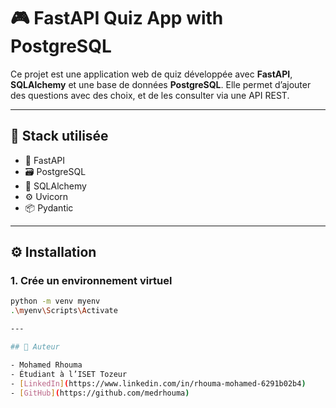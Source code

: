 # 🎮 FastAPI Quiz App with PostgreSQL

Ce projet est une application web de quiz développée avec **FastAPI**, **SQLAlchemy** et une base de données **PostgreSQL**. Elle permet d’ajouter des questions avec des choix, et de les consulter via une API REST.

---

## 🚀 Stack utilisée

- 🔧 FastAPI
- 🗃️ PostgreSQL
- 🧠 SQLAlchemy
- ⚙️ Uvicorn
- 📦 Pydantic

---

## ⚙️ Installation

### 1. Crée un environnement virtuel

```bash
python -m venv myenv
.\myenv\Scripts\Activate

---

## 🧠 Auteur

- Mohamed Rhouma  
- Étudiant à l’ISET Tozeur  
- [LinkedIn](https://www.linkedin.com/in/rhouma-mohamed-6291b02b4)  
- [GitHub](https://github.com/medrhouma)

